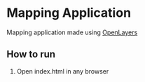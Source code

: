 # Mapping Application

Mapping application made using [OpenLayers](https://openlayers.org/)

## How to run

1. Open index.html in any browser